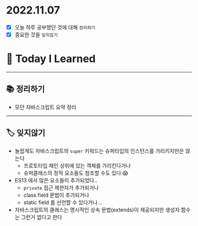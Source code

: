 # 2022.11.07

- [x]  오늘 하루 공부했던 것에 대해 `정리하기`
- [x]  중요한 것을 `잊지않기`

# 🚩 Today I Learned

---

## 📚 정리하기

- 모던 자바스크립트 요약 정리

---

## 🏷 잊지않기

- 놀랍게도 자바스크립트의 `super` 키워드는 슈퍼타입의 인스턴스를 가리키지만은 않는다
    - 프로토타입 체인 상위에 있는 객체를 가리킨다거나
    - 슈퍼클래스의 정적 요소들도 참조할 수도 있다 😱
- ES13 에서 많은 요소들이 추가되었다..
    - `private` 접근 제한자가 추가되거나
    - class field 문법이 추가되거나
    - static field 를 선언할 수 있다거나…
- 자바스크립트의 클래스는 명시적인 상속 문법(extends)이 제공되지만 생성자 함수는 그런거 없다고 한다